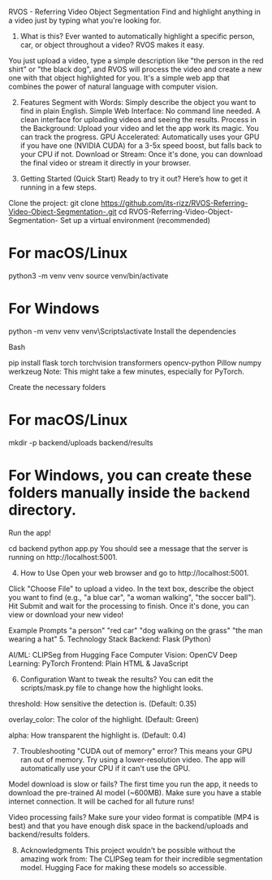 RVOS - Referring Video Object Segmentation
Find and highlight anything in a video just by typing what you're looking for.

1. What is this?
Ever wanted to automatically highlight a specific person, car, or object throughout a video? RVOS makes it easy.

You just upload a video, type a simple description like "the person in the red shirt" or "the black dog", and RVOS will process the video and create a new one with that object highlighted for you. It's a simple web app that combines the power of natural language with computer vision.

2. Features
Segment with Words: Simply describe the object you want to find in plain English.
Simple Web Interface: No command line needed. A clean interface for uploading videos and seeing the results.
Process in the Background: Upload your video and let the app work its magic. You can track the progress.
GPU Accelerated: Automatically uses your GPU if you have one (NVIDIA CUDA) for a 3-5x speed boost, but falls back to your CPU if not.
Download or Stream: Once it's done, you can download the final video or stream it directly in your browser.

3.  Getting Started (Quick Start)
Ready to try it out? Here’s how to get it running in a few steps.

Clone the project: 
git clone https://github.com/its-rizz/RVOS-Referring-Video-Object-Segmentation-.git
cd RVOS-Referring-Video-Object-Segmentation-
Set up a virtual environment (recommended)

# For macOS/Linux
python3 -m venv venv
source venv/bin/activate

# For Windows
python -m venv venv
venv\Scripts\activate
Install the dependencies

Bash

pip install flask torch torchvision transformers opencv-python Pillow numpy werkzeug
Note: This might take a few minutes, especially for PyTorch.

Create the necessary folders

# For macOS/Linux
mkdir -p backend/uploads backend/results

# For Windows, you can create these folders manually inside the `backend` directory.
Run the app!

cd backend
python app.py
You should see a message that the server is running on http://localhost:5001.

4. How to Use
Open your web browser and go to http://localhost:5001.

Click "Choose File" to upload a video.
In the text box, describe the object you want to find (e.g., "a blue car", "a woman walking", "the soccer ball").
Hit Submit and wait for the processing to finish.
Once it's done, you can view or download your new video!

Example Prompts
"a person"
"red car"
"dog walking on the grass"
"the man wearing a hat"
5.  Technology Stack
Backend: Flask (Python)

AI/ML: CLIPSeg from Hugging Face 
Computer Vision: OpenCV
Deep Learning: PyTorch
Frontend: Plain HTML & JavaScript

6. Configuration
Want to tweak the results? You can edit the scripts/mask.py file to change how the highlight looks.

threshold: How sensitive the detection is. (Default: 0.35)

overlay_color: The color of the highlight. (Default: Green)

alpha: How transparent the highlight is. (Default: 0.4)

7. Troubleshooting
"CUDA out of memory" error?
This means your GPU ran out of memory. Try using a lower-resolution video. The app will automatically use your CPU if it can't use the GPU.

Model download is slow or fails?
The first time you run the app, it needs to download the pre-trained AI model (~600MB). Make sure you have a stable internet connection. It will be cached for all future runs!

Video processing fails?
Make sure your video format is compatible (MP4 is best) and that you have enough disk space in the backend/uploads and backend/results folders.


8. Acknowledgments
This project wouldn't be possible without the amazing work from:
The CLIPSeg team for their incredible segmentation model.
Hugging Face for making these models so accessible.
